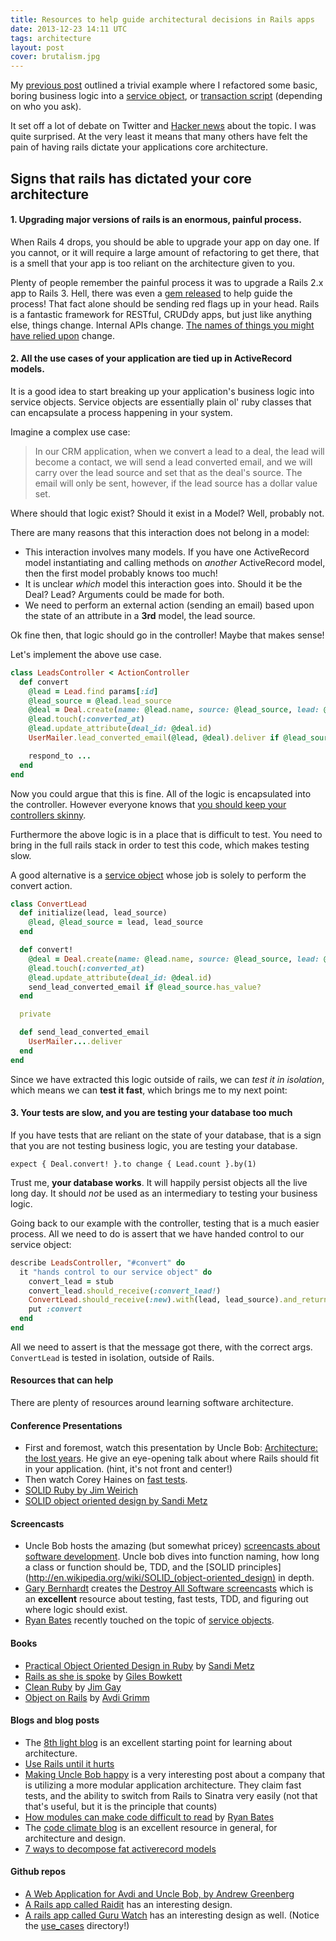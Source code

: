 ```yaml
---
title: Resources to help guide architectural decisions in Rails apps
date: 2013-12-23 14:11 UTC
tags: architecture
layout: post
cover: brutalism.jpg
---
```


My [previous
post](http://gammons.github.com/architecture/2012/12/22/where-the-logic-hides/) outlined a trivial example where I refactored some basic, boring business logic into a
[service object](http://blog.codeclimate.com/blog/2012/10/17/7-ways-to-decompose-fat-activerecord-models/), or [transaction script](http://martinfowler.com/eaaCatalog/transactionScript.html) (depending on who you ask).

It set off a lot of debate on Twitter and <a href="http://news.ycombinator.com/item?id=4960232">Hacker news</a> about the topic.  I was quite surprised.  At the very least it means
that many others have felt the pain of having rails dictate your applications core architecture.

<!--more-->

## Signs that rails has dictated your core architecture

#### 1.  Upgrading major versions of rails is an enormous, painful process.

When Rails 4 drops, you should be able to upgrade your app on day one.  If you cannot, or it will require a large amount of refactoring  to get there, that is a smell that
your app is too reliant on the architecture given to you.

Plenty of people remember the painful process it was to upgrade a Rails 2.x app to Rails 3.  Hell, there was even a [gem released](https://github.com/rails/rails_upgrade) to
help guide the process!  That fact alone should be sending red flags up in your head.  Rails is a fantastic framework for RESTful, CRUDdy apps, but just like anything else,
things change.  Internal APIs change.  [The names of things you might have relied upon](http://m.onkey.org/active-record-query-interface) change.

#### 2.  All the use cases of your application are tied up in ActiveRecord models.

It is a good idea to start breaking up your application's business logic into service objects.  Service objects are essentially plain ol' ruby classes that can encapsulate a
process happening in your system.

Imagine a complex use case:

> In our CRM application, when we convert a lead to a deal, the lead will become a contact, we will send a lead converted email, and we will carry over the lead source and set that as the deal's source.  The email will only be sent, however, if the lead source has a dollar value set.

Where should that logic exist?  Should it exist in a Model?  Well, probably not.

There are many reasons that this interaction does not belong in a model:

*   This interaction involves many models.  If you have one ActiveRecord model instantiating and calling methods on *another* ActiveRecord model, then the first model probably knows too much!
*   It is unclear *which* model this interaction goes into.  Should it be the Deal?  Lead?  Arguments could be made for both.
*   We need to perform an external action (sending an email) based upon the state of an attribute in a __3rd__ model, the lead source.

Ok fine then, that logic should go in the controller!  Maybe that makes sense!

Let's implement the above use case.

```ruby
class LeadsController < ActionController
  def convert
    @lead = Lead.find params[:id]
    @lead_source = @lead.lead_source
    @deal = Deal.create(name: @lead.name, source: @lead_source, lead: @lead)
    @lead.touch(:converted_at)
    @lead.update_attribute(deal_id: @deal.id)
    UserMailer.lead_converted_email(@lead, @deal).deliver if @lead_source.value.present?

    respond_to ...
  end
end
```

Now you could argue that this is fine.  All of the logic is encapsulated into the controller.  However everyone knows that [you should keep your controllers
skinny](http://weblog.jamisbuck.org/2006/10/18/skinny-controller-fat-model).

Furthermore the above logic is in a place that is difficult to test.  You need to bring in the full rails stack in order to test this code, which makes testing slow.

A good alternative is a [service object](http://blog.codeclimate.com/blog/2012/10/17/7-ways-to-decompose-fat-activerecord-models/) whose job is solely to perform the convert
action.

```ruby
class ConvertLead
  def initialize(lead, lead_source)
    @lead, @lead_source = lead, lead_source
  end

  def convert!
    @deal = Deal.create(name: @lead.name, source: @lead_source, lead: @lead)
    @lead.touch(:converted_at)
    @lead.update_attribute(deal_id: @deal.id)
    send_lead_converted_email if @lead_source.has_value?
  end

  private

  def send_lead_converted_email
    UserMailer....deliver
  end
end
```

Since we have extracted this logic outside of rails, we can _test it in isolation_, which means we can __test it fast__, which brings me to my next point:

#### 3.  Your tests are slow, and you are testing your database too much

If you have tests that are reliant on the state of your database, that is a sign that you are not testing business logic, you are testing your database.

    expect { Deal.convert! }.to change { Lead.count }.by(1)

Trust me, __your database works__.  It will happily persist objects all the live long day.  It should _not_ be used as an intermediary to testing your business logic.

Going back to our example with the controller, testing that is a much easier process.  All we need to do is assert that we have handed control to our service object:

```ruby
describe LeadsController, "#convert" do
  it "hands control to our service object" do
    convert_lead = stub
    convert_lead.should_receive(:convert_lead!)
    ConvertLead.should_receive(:new).with(lead, lead_source).and_return(convert_lead)
    put :convert
  end
end
```

All we need to assert is that the message got there, with the correct args.  `ConvertLead` is tested in isolation, outside of Rails.

#### Resources that can help

There are plenty of resources around learning software architecture.

#### Conference Presentations

*   First and foremost,  watch this presentation by Uncle Bob:  [Architecture:  the lost years](http://confreaks.com/videos/759-rubymidwest2011-keynote-architecture-the-lost-years).  He give an eye-opening talk about where Rails should fit in your application.  (hint, it's not front and center!)
*   Then watch Corey Haines on [fast tests](http://www.confreaks.com/videos/641-gogaruco2011-fast-rails-tests).
*   [SOLID Ruby by Jim Weirich](http://confreaks.com/videos/185-rubyconf2009-solid-ruby)
*   [SOLID object oriented design by Sandi Metz](http://confreaks.com/videos/240-goruco2009-solid-object-oriented-design)

#### Screencasts

*   Uncle Bob hosts the amazing (but somewhat pricey) [screencasts about software development](http://www.cleancoders.com/).  Uncle bob dives into function naming, how long a
class or function should be, TDD, and the [SOLID principles](http://en.wikipedia.org/wiki/SOLID_(object-oriented_design) in depth.
*   [Gary Bernhardt](https://twitter.com/garybernhardt) creates the [Destroy All Software screencasts](https://www.destroyallsoftware.com/screencasts) which is an __excellent__ resource about testing, fast tests, TDD, and figuring out where logic should exist.
*   [Ryan Bates](http://railscasts.com) recently touched on the topic of [service objects](http://railscasts.com/episodes/398-service-objects).

#### Books

*   [Practical Object Oriented Design in Ruby](http://www.amazon.com/Practical-Object-Oriented-Design-Ruby-Addison-Wesley/dp/0321721330/ref=la_B0097WWH62_1_1?ie=UTF8&qid=1356370297&sr=1-1) by [Sandi Metz](http://sandimetz.com/)
*   [Rails as she is spoke](http://railsoopbook.com/) by [Giles Bowkett](http://gilesbowkett.blogspot.com/)
*   [Clean Ruby](http://clean-ruby.com/) by [Jim Gay](http://saturnflyer.com/blog/)
*   [Object on Rails](http://objectsonrails.com/) by [Avdi Grimm](http://about.avdi.org/)

#### Blogs and blog posts

*   The [8th light blog](http://blog.8thlight.com/uncle-bob/2012/08/13/the-clean-architecture.html) is an excellent starting point for learning about architecture.
*   [Use Rails until it hurts](http://evan.tiggerpalace.com/articles/2012/11/21/use-rails-until-it-hurts/)
*   [Making Uncle Bob happy](http://petelacey.tumblr.com/post/32626547077/making-uncle-bob-happy) is a very interesting post about a company that is utilizing a more modular
application architecture.  They claim fast tests, and the ability to switch from Rails to Sinatra very easily (not that that's useful, but it is the principle that counts)
*   [How modules can make code difficult to read](https://gist.github.com/4172391) by [Ryan Bates](http://railscasts.com/)
*   The [code climate blog](http://blog.codeclimate.com) is an excellent resource in general, for architecture and design.
*   [7 ways to decompose fat activerecord models](http://blog.codeclimate.com/blog/2012/10/17/7-ways-to-decompose-fat-activerecord-models/)

#### Github repos

*   [A Web Application for Avdi and Uncle Bob, by Andrew Greenberg](https://github.com/wizardwerdna/avdi)
*   [A Rails app called Raidit](https://github.com/jasonroelofs/raidit) has an interesting design.
*   [A rails app called Guru Watch](https://github.com/qertoip/guru_watch) has an interesting design as well.  (Notice the [use_cases](https://github.com/qertoip/guru_watch/tree/master/app/use_cases) directory!)
